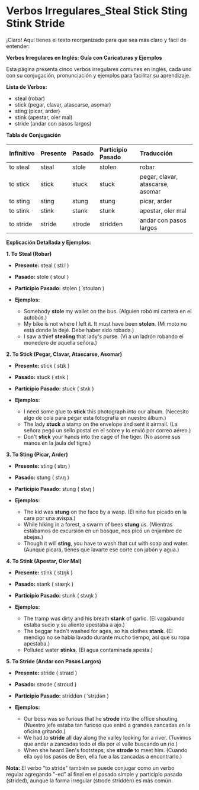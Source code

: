 # Verbos Irregulares_Steal Stick Sting Stink Stride

¡Claro! Aquí tienes el texto reorganizado para que sea más claro y fácil de entender:

**Verbos Irregulares en Inglés: Guía con Caricaturas y Ejemplos**

Esta página presenta cinco verbos irregulares comunes en inglés, cada uno con su conjugación, pronunciación y ejemplos para facilitar su aprendizaje.

**Lista de Verbos:**

*   steal (robar)
*   stick (pegar, clavar, atascarse, asomar)
*   sting (picar, arder)
*   stink (apestar, oler mal)
*   stride (andar con pasos largos)

**Tabla de Conjugación**

| Infinitivo | Presente | Pasado  | Participio Pasado | Traducción                                   |
| :---------- | :-------- | :------- | :---------------- | :------------------------------------------- |
| to steal    | steal     | stole    | stolen            | robar                                       |
| to stick    | stick     | stuck    | stuck             | pegar, clavar, atascarse, asomar            |
| to sting    | sting     | stung    | stung             | picar, arder                                |
| to stink    | stink     | stank    | stunk             | apestar, oler mal                            |
| to stride   | stride    | strode   | stridden          | andar con pasos largos                       |

**Explicación Detallada y Ejemplos:**

**1. To Steal (Robar)**

*   **Presente:** steal ( stiːl )
*   **Pasado:** stole ( stoʊl )
*   **Participio Pasado:** stolen ( ˈstoʊlən )

*   **Ejemplos:**
    *   Somebody **stole** my wallet on the bus. (Alguien robó mi cartera en el autobús.)
    *   My bike is not where I left it. It must have been **stolen**. (Mi moto no está donde la dejé. Debe haber sido robada.)
    *   I saw a thief **stealing** that lady's purse. (Vi a un ladrón robando el monedero de aquella señora.)

**2. To Stick (Pegar, Clavar, Atascarse, Asomar)**

*   **Presente:** stick ( stɪk )
*   **Pasado:** stuck ( stʌk )
*   **Participio Pasado:** stuck ( stʌk )

*   **Ejemplos:**
    *   I need some glue to **stick** this photograph into our album. (Necesito algo de cola para pegar esta fotografía en nuestro álbum.)
    *   The lady **stuck** a stamp on the envelope and sent it airmail. (La señora pegó un sello postal en el sobre y lo envió por correo aéreo.)
    *   Don't **stick** your hands into the cage of the tiger. (No asome sus manos en la jaula del tigre.)

**3. To Sting (Picar, Arder)**

*   **Presente:** sting ( stɪŋ )
*   **Pasado:** stung ( stʌŋ )
*   **Participio Pasado:** stung ( stʌŋ )

*   **Ejemplos:**
    *   The kid was **stung** on the face by a wasp. (El niño fue picado en la cara por una avispa.)
    *   While hiking in a forest, a swarm of bees **stung** us. (Mientras estábamos de excursión en un bosque, nos picó un enjambre de abejas.)
    *   Though it will **sting**, you have to wash that cut with soap and water. (Aunque picará, tienes que lavarte ese corte con jabón y agua.)

**4. To Stink (Apestar, Oler Mal)**

*   **Presente:** stink ( stɪŋk )
*   **Pasado:** stank ( stæŋk )
*   **Participio Pasado:** stunk ( stʌŋk )

*   **Ejemplos:**
    *   The tramp was dirty and his breath **stank** of garlic. (El vagabundo estaba sucio y su aliento apestaba a ajo.)
    *   The beggar hadn't washed for ages, so his clothes **stank**. (El mendigo no se había lavado durante mucho tiempo, así que su ropa apestaba.)
    *   Polluted water **stinks**. (El agua contaminada apesta.)

**5. To Stride (Andar con Pasos Largos)**

*   **Presente:** stride ( straɪd )
*   **Pasado:** strode ( stroʊd )
*   **Participio Pasado:** stridden ( ˈstrɪdən )

*   **Ejemplos:**
    *   Our boss was so furious that he **strode** into the office shouting. (Nuestro jefe estaba tan furioso que entró a grandes zancadas en la oficina gritando.)
    *   We had to **stride** all day along the valley looking for a river. (Tuvimos que andar a zancadas todo el día por el valle buscando un río.)
    *   When she heard Ben's footsteps, she **strode** to meet him. (Cuando ella oyó los pasos de Ben, ella fue a las zancadas a encontrarlo.)

**Nota:** El verbo "to stride" también se puede conjugar como un verbo regular agregando "-ed" al final en el pasado simple y participio pasado (strided), aunque la forma irregular (strode stridden) es más común.

